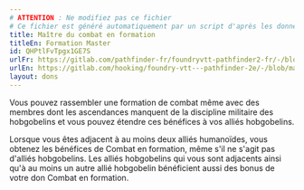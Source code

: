 ```yaml
---
# ATTENTION : Ne modifiez pas ce fichier
# Ce fichier est généré automatiquement par un script d'après les données du module Foundry VTT officiel et de sa traduction
title: Maître du combat en formation
titleEn: Formation Master
id: QHPtlFvTpgx1GE7S
urlFr: https://gitlab.com/pathfinder-fr/foundryvtt-pathfinder2-fr/-/blob/master/data/feats/QHPtlFvTpgx1GE7S.htm
urlEn: https://gitlab.com/hooking/foundry-vtt---pathfinder-2e/-/blob/master/packs/data/feats.db/formation-master.json
layout: dons
---
```

Vous pouvez rassembler une formation de combat même avec des membres dont les ascendances manquent de la discipline militaire des hobgobelins et vous pouvez étendre ces bénéfices à vos alliés hobgobelins.

Lorsque vous êtes adjacent à au moins deux alliés humanoïdes, vous obtenez les bénéfices de Combat en formation, même s'il ne s'agit pas d'alliés hobgobelins. Les alliés hobgobelins qui vous sont adjacents ainsi qu'à au moins un autre allié hobgobelin bénéficient aussi des bonus de votre don Combat en formation.
